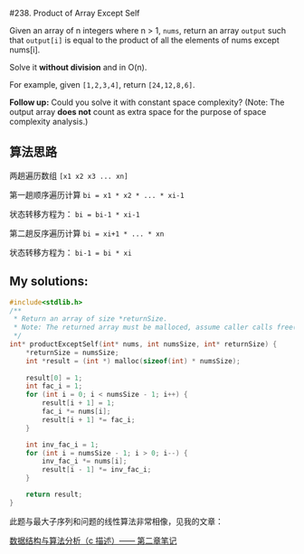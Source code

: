 #238. Product of Array Except Self

Given an array of n integers where n > 1, `nums`, return an array `output` such that `output[i]` is equal to the product of all the elements of nums except nums[i].

Solve it **without division** and in O(n).

For example, given `[1,2,3,4]`, return `[24,12,8,6]`.

**Follow up:**
Could you solve it with constant space complexity? (Note: The output array **does not** count as extra space for the purpose of space complexity analysis.)

## 算法思路

两趟遍历数组 `[x1 x2 x3 ... xn]`

第一趟顺序遍历计算 `bi = x1 * x2 * ... * xi-1`

状态转移方程为： `bi = bi-1 * xi-1`

第二趟反序遍历计算 `bi = xi+1 * ... * xn`

状态转移方程为：   `bi-1 = bi * xi`


## My solutions:

```c
#include<stdlib.h>
/**
 * Return an array of size *returnSize.
 * Note: The returned array must be malloced, assume caller calls free().
 */
int* productExceptSelf(int* nums, int numsSize, int* returnSize) {
	*returnSize = numsSize;
	int *result = (int *) malloc(sizeof(int) * numsSize);
	
	result[0] = 1;
	int fac_i = 1;
    for (int i = 0; i < numsSize - 1; i++) {
		result[i + 1] = 1;
		fac_i *= nums[i];
		result[i + 1] *= fac_i;
	}

	int inv_fac_i = 1;
	for (int i = numsSize - 1; i > 0; i--) {
		inv_fac_i *= nums[i];
		result[i - 1] *= inv_fac_i;
	}

	return result;
}
```

此题与最大子序列和问题的线性算法非常相像，见我的文章：

[数据结构与算法分析（c 描述）—— 第二章笔记 ](http://blog.csdn.net/u012675539/article/details/50697732)
